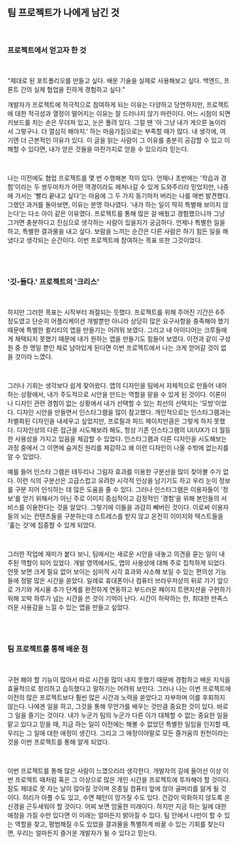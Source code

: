 ## 팀 프로젝트가 나에게 남긴 것

<br />

### 프로젝트에서 얻고자 한 것

<br>

"제대로 된 포트폴리오를 만들고 싶다. 배운 기술을 실제로 사용해보고 싶다. 백엔드, 프론트 간의 실제 협업을 진하게 경험하고 싶다."

개발자가 프로젝트에 적극적으로 참여하게 되는 이유는 다양하고 당연하지만, 프로젝트에 대한 적극성과 열정이 떨어지는 이유는 잘 드러나지 않기 마련이다. 어느 시점이 되면 키보드를 치는 손은 무뎌져 있고, 눈은 풀려 있다. 그럴 땐 '아 그냥 내가 게으른 놈이라서 그렇구나. 더 열심히 해야지.' 하는 마음가짐으로는 부족할 때가 많다. 내 생각에, 여기엔 더 근본적인 이유가 있다. 이 글을 읽는 사람이 그 이유를 충분히 공감할 수 있고 이해할 수 있다면, 내가 얻은 것들을 마찬가지로 얻을 수 있으리라 믿는다.

<br>

나는 이전에도 협업 프로젝트를 몇 번 수행해본 적이 있다. 언제나 초반에는 '학습과 경험'이라는 두 쌍두마차가 어떤 역경이라도 헤쳐나갈 수 있게 도와주리라 믿었지만, 나중에 가서는 '빨리 끝내고 싶다'는 마음에 그 두 가지 동기마저 버리는 나를 매번 발견했다. 그랬던 과거를 돌아보면, 이유는 분명 하나였다. '내가 하는 일이 딱히 특별해 보이지 않는다'는 다소 아이 같은 이유였다. 프로젝트를 통해 많은 걸 배웠고 경험했으니까 그냥 그거면 충분하다고 진심으로 생각하는 사람이 있을지가 궁금하다. 언제나 특별한 일을 하고, 특별한 결과물을 내고 싶다. 보람을 느끼는 순간은 다른 사람은 하기 힘든 일을 해냈다고 생각되는 순간이다. 이번 프로젝트에 참여하는 목표 또한 그것이었다.

<br><br>

### '깃-들다.' 프로젝트의 '크리스'

<br>

하지만 그러한 목표는 시작부터 좌절되는 듯했다. 프로젝트를 위해 주어진 기간은 6주 정도였고 단순히 어플리케이션 개발뿐만 아니라 상당히 많은 요구사항을 충족해야 했기 때문에 특별한 퀼리티의 앱을 만들기는 어려워 보였다. 그리고 내 아이디어는 크루들에게 채택되지 못했기 때문에 내가 원하는 앱을 만들기도 힘들어 보였다. 이전과 같이 구성원 중 한 명일 뿐인 채로 남아있게 된다면 이번 프로젝트에서 나는 크게 얻어갈 것이 없을 것이라 느꼈다.

<br>

그러나 기회는 생각보다 쉽게 찾아왔다. 앱의 디자인을 팀에서 자체적으로 만들어 내야 하는 상황에서, 내가 주도적으로 시안을 만드는 역할을 맡을 수 있게 된 것이다. 이론이나 디자인 관련 경험이 없는 상황에서 내가 선택할 수 있는 최선의 선택지는 '모방'이었다. 디자인 시안을 만들면서 인스타그램을 많이 참고했다. 개인적으로는 인스타그램과는 차별화된 디자인을 내세우고 싶었지만, 프로필과 피드 페이지만큼은 그렇게 하지 못했다. 디자인상의 다른 접근을 시도해보려 해도, 항상 기존 인스타그램의 UI/UX가 더 월등한 사용성을 가지고 있음을 체감할 수 있었다. 인스타그램과 다른 디자인을 시도해보는 과정 중에서 그 이면에 숨겨진 원리를 체감하고 왜 이런 디자인이 나올 수밖에 없는지를 알 수 있었다.

예를 들어 인스타 그램은 테두리나 그림자 효과를 이용한 구분선을 많이 찾아볼 수가 없다. 이런 식의 구분선은 고급스럽고 유려한 시각적 인상을 남기기도 하고 우리 눈이 정보를 구분 지어 인식하는 데 많은 도움을 줄 수 있다. 그러나 인스타그램은 이용자들이 '정보'를 얻기 위해서가 아닌 주로 이미지 중심적이고 감정적인 '경험'을 위해 본인들의 서비스를 이용한다는 것을 알았다. 그렇기에 이들을 과감히 빼버린 것이다. 이로써 이용자들의 뇌는 컨텐츠들을 구분하는데 스트레스를 받지 않고 온전히 이미지와 텍스트들을 '훑는 것'에 집중할 수 있게 되었다.

<br>

그러한 작업에 재미가 붙다 보니, 팀에서는 새로운 시안을 내놓고 의견을 묻는 일이 내 주된 역할이 되어 있었다. 개발 영역에서도, 앱의 사용성에 대해 주로 집착하게 되었다. 언뜻 보면 크게 필요 없어 보이는 심미적 시각 효과와 사소해 보일 수 있는 편의성 기능들에 정말 많은 시간을 쏟았다. 일례로 휴대폰이나 컴퓨터 브라우저상의 뒤로 가기 앞으로 가기와 게시물 추가 단계를 완전하게 연동하고 부드러운 페이지 트랜지션을 구현하기 위해 꼬박 하루가 넘는 시간을 쓴 것이 기억이 난다. 시간이 허락하는 한, 최대한 만족스러운 사용감을 느낄 수 있는 앱을 만들고 싶었다.

<br><br>

### 팀 프로젝트를 통해 배운 점

<br>

구현 해야 할 기능이 많아서 따로 시간을 많이 내지 못했기 때문에 경험하고 배운 지식을 효율적으로 정리하고 습득했다고 말하기는 어려워 보인다. 그러나 나는 이번 프로젝트에 이전의 많은 프로젝트보다 훨씬 많은 시간과 노력을 쏟았다고 자부하며 이를 후회하지 않는다. 나에겐 일을 하고, 그것을 통해 무언가를 배우는 것만큼 중요한 것이 있다. 바로 그 일을 즐기는 것이다. 내가 누군가 팀의 누군가 다른 이가 대체할 수 없는 중요한 일을 맡고 있다고 믿을 때, 지금 하는 일이 이전에는 해볼 수 없었던 특별한 일임을 인지할 때, 우리는 그 일에 대한 애정이 생긴다. 그리고 그 애정이야말로 모든 즐거움의 원천이라는 것을 이번 프로젝트를 통해 알게 되었다.

<br>

이번 프로젝트를 통해 많은 사람이 느꼈으리라 생각한다. 개발자의 길에 들어선 이상 이번 프로젝트 때처럼 혹은 그 이상으로 많은 개인 시간을 프로젝트에 투자해야 할 것이다. 잠도 제대로 못 자는 날이 많아질 것이며 온종일 컴퓨터 앞에 앉아 골머리를 앓게 될 것이다. 허리가 아플 수도 있고, 수면 패턴이 망가질 수도 있다. 건강이 악화하지 않도록 온 신경을 곤두세워야 할 것이다. 어찌 보면 암울한 미래이다. 하지만 지금 하는 일에 대한 애정을 가질 수만 있다면 이 미래는 얼마든지 밝아질 수 있다. 팀 안에서 나만이 할 수 있는 역할을 찾고, 평범해질 수도 있었을 결과물을 특별하게 바꿀 수 있는 기회를 찾는다면, 우리는 얼마든지 즐거운 개발자가 될 수 있다고 믿는다.

<br>
